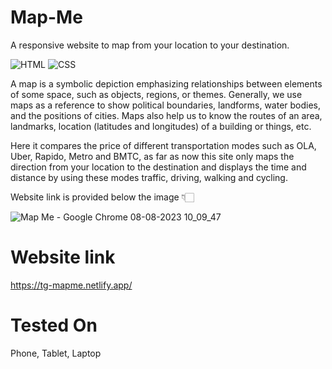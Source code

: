 # Map-Me
A responsive website to map from your location to your destination.

![HTML](https://img.shields.io/badge/html5-%23E34F26.svg?style=for-the-badge&logo=html5&logoColor=white) ![CSS](https://img.shields.io/badge/css3-%231572B6.svg?style=for-the-badge&logo=css3&logoColor=white)

A map is a symbolic depiction emphasizing relationships between elements of some space, such as objects, regions, or themes.
Generally, we use maps as a reference to show political boundaries, landforms, water bodies, and the positions of cities. Maps also help us to know the routes of an area, landmarks, location (latitudes and longitudes) of a building or things, etc.

Here it compares the price of different transportation modes such as OLA, Uber, Rapido, Metro and BMTC, as far as now this site only maps the direction from your location to the destination and displays the time and distance by using these modes traffic, driving, walking and cycling.

Website link is provided below the image 👇🏻


![Map Me - Google Chrome 08-08-2023 10_09_47](https://github.com/Krupal-create/Map-Me/assets/85097081/476f0607-619a-46a3-9453-f134cbeda3e1)

# Website link 
https://tg-mapme.netlify.app/

# Tested On
Phone, Tablet, Laptop 
